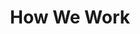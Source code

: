 ---
page: howwework
title: "How We Work"
text: >
    **We are always open to discuss better ways of working. We try to keep the balance right between having a light process that empowers people, and having enough process to stay organized. If you have feedback on our process we would really enjoy discussing it. [Talk process with us?](/contact)**
footer: >
    **If you want to discuss us fitting into your process or want a tailored execution plan we are happy to expand on this in a pitch. [Let us Pitch?](/contact)**
process:
  - heading: "Engage"
    details: 
        - heading: 1. Establish Fit & Agree Mission
          text: >
            We will get to know you and your mission.
            
            
            We will share our own experiences and establish if there is a good basis for success in partnership. 
        - heading: 2. Blend a Team
          text: >
            Blending the right delivery team is the most important ingredient for success. 
            

            We build a team with the right skills with your help.
        - heading: 3. Product Roadmap
          text: >
            We work with you to agree on our first milestones. We are looking for 4-12 weeks of work to be sketched out making up an MVP or major release feature-set. 


            It won’t take us that long to deliver value. We will aim to have a live working product in the first two weeks. 


            But before we can take ove the world we need a plan.
            
  - heading: "Execute"
    details: 
        - heading: 3. Weekly Product Steering
          text: >
            We meet every week to check our progress against plan. We reset priorities for the coming week based on new product, customer and business data. 
        - heading: 2. Daily Team Checkpoint
          text: >
            In remote teams like ours communication is key. We have a single Slack channel, and a single daily meeting to help the team to check-in with each other and help each other out. 
        - heading: 1. Continuous Delivery
          text: >
            We use practises from DevOps, CI/CD and XP to encourage and enable regular commits and production releases. Live demos are the norm.         
---
